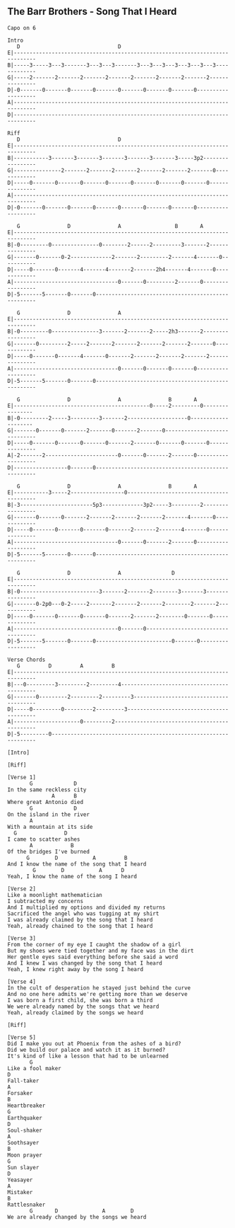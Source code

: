 ## The Barr Brothers - Song That I Heard

    Capo on 6

    Intro
       D                               D
    E|-----------------------------------------------------------------------------
    B|-----3-----3---3-------3---3---3-------3---3---3---3---3---3---3-------------
    G|-----2-------2-------2-------2-------2-------2-------2-------2---------------
    D|-0-------0-------0-------0-------0-------0-------0-------0-------------------
    A|-----------------------------------------------------------------------------
    D|-----------------------------------------------------------------------------

    Riff
       D                               D
    E|-----------------------------------------------------------------------------
    B|-----------3-------3-------3-------3-------3-------3-----3p2-----------------
    G|---------------2-------2-------2-------2-------2-------2-------0-------------
    D|-----0-------0-------0-------0-------0-------0-------0-------0---------------
    A|-----------------------------------------------------------------------------
    D|-0-------0-------0-------0-------0-------0-------0-------0-------------------

       G               D               A                 B       A
    E|-----------------------------------------------------------------------------
    B|-0---------0---------------0--------2------2---------3-------2---------------
    G|-------0-------0-2-------------2-------2---------2-------4-------0-----------
    D|-----0-------0-------4-------4-------2-------2h4-------4-------0-------------
    A|---------------------------------0-------0---------2-------0-----------------
    D|-5-------5-------0-------0---------------------------------------------------

       G               D               A
    E|-----------------------------------------------------------------------------
    B|-0---------0---------------3-------2-------2-----2h3-------2-----------------
    G|-------0---------2-----2-------2-------2-------2-------2-------0-------------
    D|-----0-------0-------4-------0-------2-------2-------2-------2---------------
    A|---------------------------------0-------0-------0-------0-------------------
    D|-5-------5-------0-------0---------------------------------------------------

       G               D               A               B       A
    E|-------------------------------------------0-----2---------0----------------
    B|-0---------2-----3---------3-------2-------------------0--------------------
    G|-------0-------0-------2-------0-------2-------0-----------------------------
    D|-----0-------0-------0-------0-------2-------0-------0-------0---------------
    A|-2-------2-----------------------0-------0-------2-------0-------------------
    D|-----------------0-------0---------------------------------------------------

       G               D               A               B       A
    E|-----------3-----2-----------------0-----------------------------------------
    B|-3-----------------------5p3-------------3p2-----3---------2-----------------
    G|-------0-------0-------2-------2-------2-------2-------4-------0-------------
    D|-----0-------0-------0-------0-------2-------2-------4-------0---------------
    A|---------------------------------0-------0-------2-------0-------------------
    D|-5-------5-------0-------0---------------------------------------------------

       G               D               A                D
    E|-----------------------------------------------------------------------------
    B|-0-------------------------3-------2-------2--------3-------3----------------
    G|-------0-2p0---0-2-----2-------2-------2-------2--------2-------2------------
    D|-----0-------0-------0-------0-------2-------2--------0-------0--------------
    A|---------------------------------0-------0-----------------------------------
    D|-5-------5-------0-------0------------------------0-------0------------------

    Verse Chords
       G         D         A         B
    E|-----------------------------------------------------------------------------
    B|---0---------3---------2---------4-------------------------------------------
    G|-------0---------2---------2---------3---------------------------------------
    D|-----0---------0---------2---------3-----------------------------------------
    A|---------------------0---------2---------------------------------------------
    D|-5---------0-----------------------------------------------------------------

    [Intro]

    [Riff]

    [Verse 1]
           G             D
    In the same reckless city
                  A      B
    Where great Antonio died
           G             D
    On the island in the river
           A
    With a mountain at its side
      G               D
    I came to scatter ashes
           A            B
    Of the bridges I've burned
          G        D           A         B
    And I know the name of the song that I heard
            G        D           A      D
    Yeah, I know the name of the song I heard

    [Verse 2]
    Like a moonlight mathematician
    I subtracted my concerns
    And I multiplied my options and divided my returns
    Sacrificed the angel who was tugging at my shirt
    I was already claimed by the song that I heard
    Yeah, already chained to the song that I heard

    [Verse 3]
    From the corner of my eye I caught the shadow of a girl
    But my shoes were tied together and my face was in the dirt
    Her gentle eyes said everything before she said a word
    And I knew I was changed by the song that I heard
    Yeah, I knew right away by the song I heard

    [Verse 4]
    In the cult of desperation he stayed just behind the curve
    And no one here admits we're getting more than we deserve
    I was born a first child, she was born a third
    We were already named by the songs that we heard
    Yeah, already claimed by the songs we heard

    [Riff]

    [Verse 5]
    Did I make you out at Phoenix from the ashes of a bird?
    Did we build our palace and watch it as it burned?
    It's kind of like a lesson that had to be unlearned
           G
    Like a fool maker
    D
    Fall-taker
    A
    Forsaker
    B
    Heartbreaker
    G
    Earthquaker
    D
    Soul-shaker
    A
    Soothsayer
    B
    Moon prayer
    G
    Sun slayer
    D
    Yeasayer
    A
    Mistaker
    B
    Rattlesnaker
           G       D              A        D
    We are already changed by the songs we heard
